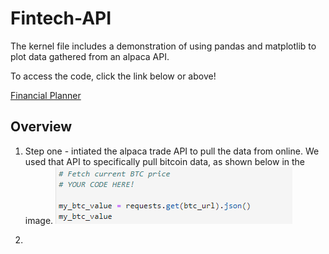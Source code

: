 # Fintech-API


The kernel file includes a demonstration of using pandas and matplotlib to plot data gathered from an alpaca API.

To access the code, click the link below or above!  

[Financial Planner](https://github.com/muramemory/Fintech-API/blob/main/financial_planner.ipynb)


## Overview

1. Step one - intiated the alpaca trade API to pull the data from online. We used that API to specifically pull bitcoin data, as shown below in the image.
![image_add](Images/bitcoin_fetch_code.png)


2.
